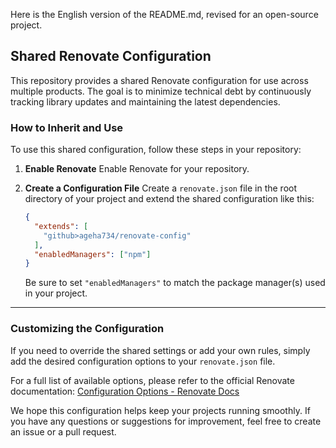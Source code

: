 Here is the English version of the README.md, revised for an open-source project.

## Shared Renovate Configuration

This repository provides a shared Renovate configuration for use across multiple products. The goal is to minimize technical debt by continuously tracking library updates and maintaining the latest dependencies.

### How to Inherit and Use

To use this shared configuration, follow these steps in your repository:

1.  **Enable Renovate**
    Enable Renovate for your repository.

2.  **Create a Configuration File**
    Create a `renovate.json` file in the root directory of your project and extend the shared configuration like this:

    ```json
    {
      "extends": [
        "github>ageha734/renovate-config"
      ],
      "enabledManagers": ["npm"]
    }
    ```

    Be sure to set `"enabledManagers"` to match the package manager(s) used in your project.

-----

### Customizing the Configuration

If you need to override the shared settings or add your own rules, simply add the desired configuration options to your `renovate.json` file.

For a full list of available options, please refer to the official Renovate documentation:
[Configuration Options - Renovate Docs](https://docs.renovatebot.com/configuration-options/)

We hope this configuration helps keep your projects running smoothly. If you have any questions or suggestions for improvement, feel free to create an issue or a pull request.
